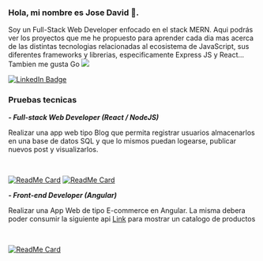 ### Hola, mi nombre es Jose David 👋.

Soy un Full-Stack Web Developer enfocado en el stack MERN. Aqui podrás ver los proyectos que me he propuesto para aprender cada dia mas acerca de las distintas tecnologias relacionadas al ecosistema de JavaScript, sus diferentes frameworks y librerias, especificamente Express JS y React... Tambien me gusta Go  <img src="https://upload.wikimedia.org/wikipedia/commons/2/2d/Go_gopher_favicon.svg">


  <div id="badges">
    <a href="https://www.linkedin.com/in/josedavidrivas/">
      <img src="https://img.shields.io/badge/LinkedIn-blue?style=for-the-badge&logo=linkedin&logoColor=white" alt="LinkedIn Badge"/>
    </a>
  </div>
  
### Pruebas tecnicas

***- Full-stack Web Developer (React / NodeJS)***
<br/>

Realizar una app web tipo Blog que permita registrar usuarios almacenarlos en una base de datos SQL y que lo mismos puedan logearse, publicar nuevos post y visualizarlos.

<br />
  
  [![ReadMe Card](https://github-readme-stats.vercel.app/api/pin/?username=rivasss24&repo=blog-ui&show_owner=true)](https://github.com/rivasss24/blog-ui)
  [![ReadMe Card](https://github-readme-stats.vercel.app/api/pin/?username=rivasss24&repo=blog-api&show_owner=true)](https://github.com/rivasss24/blog-api)
  
  ***- Front-end Developer (Angular)***
<br/>

Realizar una App Web de tipo E-commerce en Angular. La misma debera poder consumir la siguiente api [Link](https://fakeapi.platzi.com/) para mostrar un catalogo de productos

<br />
  
  [![ReadMe Card](https://github-readme-stats.vercel.app/api/pin/?username=rivasss24&repo=e-commerce&show_owner=true)](https://github.com/rivasss24/e-commerce)


